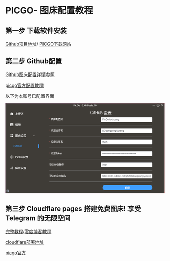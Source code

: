 <div>
  <h1>PICGO- 图床配置教程</h1>

## 第一步 下载软件安装
[Github项目地址](https://github.com/Molunerfinn/PicGo/)/
[PICGO下载网站](https://picgo.github.io/PicGo-Doc/zh/guide/#%E4%B8%8B%E8%BD%BD%E5%AE%89%E8%A3%85)

## 第二步 Github配置

[Github图床配置详情参照](https://picgo.github.io/PicGo-Doc/zh/guide/config.html#github%E5%9B%BE%E5%BA%8A)

[picgo官方配置教程](https://picgo.github.io/PicGo-Doc/zh/guide/)

以下为本账号已配置界面
<td><img src="图片\picgo.png" 

<div>

## 第三步 Cloudflare pages 搭建免费图床! 享受 Telegram 的无限空间

[完整教程](https://www.baiyuyu.com/5644.html)/[零度博客教程](https://www.freedidi.com/19912.html)


[cloudflare部署地址](https://dash.cloudflare.com/fa5d11017a4484a0e5409c2c19d57c9a/pages/view/telegraph-image)

<a href="https://picgo.github.io/PicGo-Doc/zh/guide/" target="_blank">picgo官方</a>
